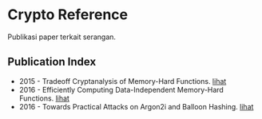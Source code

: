 # Crypto Reference

Publikasi paper terkait serangan.

## Publication Index

* 2015 - Tradeoff Cryptanalysis of Memory-Hard Functions. [lihat](2015.biryukov_khovratovich.pdf)
* 2016 - Efficiently Computing Data-Independent Memory-Hard Functions. [lihat](2016.alwen_blocki.pdf)
* 2016 - Towards Practical Attacks on Argon2i and Balloon Hashing. [lihat](2016.alwen_blocki-2.pdf)